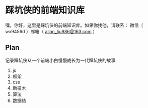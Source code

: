 # 踩坑侠的前端知识库

嘿，你好，这里是踩坑侠的前端知识库。如果你找他，请联系： 微信（ wx9456d ）邮箱（ allan_liu986@163.com ）

## Plan
记录踩坑侠从一个前端小白慢慢成长为一代踩坑侠的故事
1. js
2. 框架
3. css
4. 新技术
5. 算法
6. 数据结





    
    
   
   









